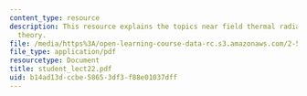 ```yaml
---
content_type: resource
description: This resource explains the topics near field thermal radiation, fluctuation-dissipation
  theory.
file: /media/https%3A/open-learning-course-data-rc.s3.amazonaws.com/2-58j-radiative-transfer-spring-2006/b14ad13dccbe58653df3f88e01037dff_student_lect22.pdf
file_type: application/pdf
resourcetype: Document
title: student_lect22.pdf
uid: b14ad13d-ccbe-5865-3df3-f88e01037dff
---
```


